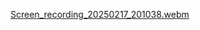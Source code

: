 [Screen_recording_20250217_201038.webm](https://github.com/user-attachments/assets/3e27d2e0-1739-45f3-aa78-d9de0dd50b27)
